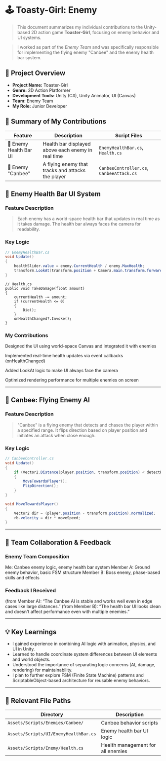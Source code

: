 # 🕹️ Toasty-Girl: Enemy

> This document summarizes my individual contributions to the Unity-based 2D action game **Toaster-Girl**, focusing on enemy behavior and UI systems.

> I worked as part of the *Enemy Team* and was specifically responsible for implementing the flying enemy "Canbee" and the enemy health bar system.






## 📌 Project Overview

- **Project Name:** Toaster-Girl
- **Genre:** 2D Action Platformer
- **Development Tools:** Unity (C#), Unity Animator, UI (Canvas)
- **Team:** Enemy Team
- **My Role:** Junior Developer


## 🧩 Summary of My Contributions

| Feature | Description | Script Files |
|--------|-------------|--------------|
| 🪫 Enemy Health Bar UI | Health bar displayed above each enemy in real time | `EnemyHealthBar.cs`, `Health.cs` |
| 🐝 Enemy "Canbee" | A flying enemy that tracks and attacks the player | `CanbeeController.cs`, `CanbeeAttack.cs` |




## 🪫 Enemy Health Bar UI System
### Feature Description
>Each enemy has a world-space health bar that updates in real time as it takes damage. The health bar always faces the camera for readability.

### Key Logic
```csharp
// EnemyHealthBar.cs
void Update()
{
    healthSlider.value = enemy.CurrentHealth / enemy.MaxHealth;
    transform.LookAt(transform.position + Camera.main.transform.forward);
}
```

```
// Health.cs
public void TakeDamage(float amount)
{
    currentHealth -= amount;
    if (currentHealth <= 0)
    {
        Die();
    }
    onHealthChanged?.Invoke();
}
```

### My Contributions
Designed the UI using world-space Canvas and integrated it with enemies

Implemented real-time health updates via event callbacks (onHealthChanged)

Added LookAt logic to make UI always face the camera

Optimized rendering performance for multiple enemies on screen

---


## 🐝 Canbee: Flying Enemy AI

### Feature Description
>"Canbee" is a flying enemy that detects and chases the player within a specified range. It flips direction based on player position and initiates an attack when close enough.

### Key Logic
```csharp
// CanbeeController.cs
void Update()
{
    if (Vector2.Distance(player.position, transform.position) < detectRange)
    {
        MoveTowardsPlayer();
        FlipDirection();
    }
}

void MoveTowardsPlayer()
{
    Vector2 dir = (player.position - transform.position).normalized;
    rb.velocity = dir * moveSpeed;
}
```

---
## 👥 Team Collaboration & Feedback
### Enemy Team Composition
Me: Canbee enemy logic, enemy health bar system
Member A: Ground enemy behavior, basic FSM structure
Member B: Boss enemy, phase-based skills and effects

### Feedback I Received
(from Member A): “The Canbee AI is stable and works well even in edge cases like large distances.”
(from Member B): “The health bar UI looks clean and doesn't affect performance even with multiple enemies.”


---
## 💡 Key Learnings
- I gained experience in combining AI logic with animation, physics, and UI in Unity.
- Learned to handle coordinate system differences between UI elements and world objects.
- Understood the importance of separating logic concerns (AI, damage, rendering) for maintainability.
- I plan to further explore FSM (Finite State Machine) patterns and ScriptableObject-based architecture for reusable enemy behaviors.

---


## 📁 Relevant File Paths

| Directory                             | Description                       |
| ------------------------------------- | --------------------------------- |
| `Assets/Scripts/Enemies/Canbee/`      | Canbee behavior scripts           |
| `Assets/Scripts/UI/EnemyHealthBar.cs` | Enemy health bar UI logic         |
| `Assets/Scripts/Enemy/Health.cs`      | Health management for all enemies |

